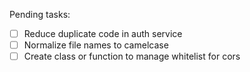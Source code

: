 Pending tasks:

- [ ] Reduce duplicate code in auth service
- [ ] Normalize file names to camelcase
- [ ] Create class or function to manage whitelist for cors